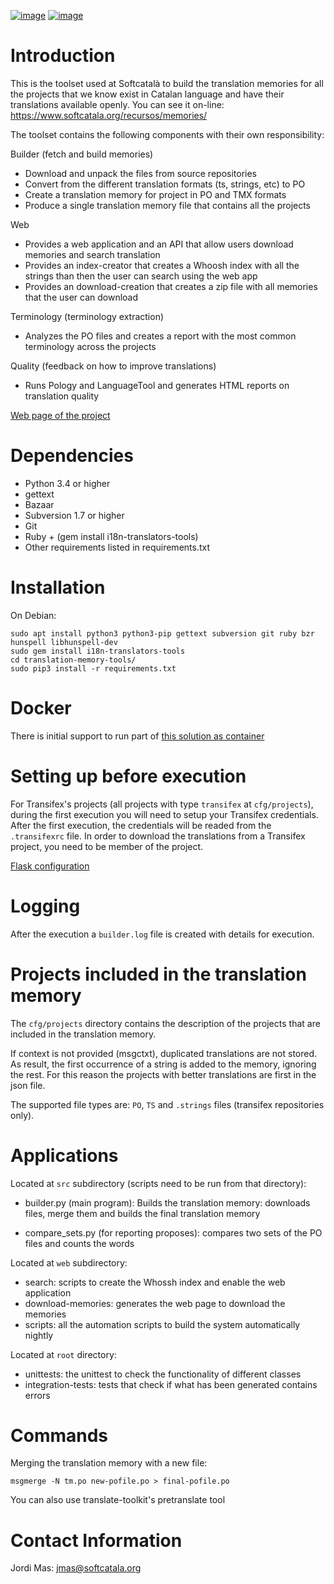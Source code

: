 [![image](https://travis-ci.org/Softcatala/translation-memory-tools.svg)](https://travis-ci.org/Softcatala/translation-memory-tools)
[![image](https://coveralls.io/repos/Softcatala/translation-memory-tools/badge.png?branch=master)](https://coveralls.io/r/Softcatala/translation-memory-tools?branch=master)

# Introduction

This is the toolset used at Softcatalà to build the translation memories
for all the projects that we know exist in Catalan language and have
their translations available openly. You can see it on-line:
<https://www.softcatala.org/recursos/memories/>

The toolset contains the following components with their own
responsibility:

Builder (fetch and build memories)

-   Download and unpack the files from source repositories
-   Convert from the different translation formats (ts, strings, etc) to
    PO
-   Create a translation memory for project in PO and TMX formats
-   Produce a single translation memory file that contains all the
    projects

Web

-   Provides a web application and an API that allow users download
    memories and search translation
-   Provides an index-creator that creates a Whoosh index with all the
    strings than then the user can search using the web app
-   Provides an download-creation that creates a zip file with all
    memories that the user can download

Terminology (terminology extraction)

-   Analyzes the PO files and creates a report with the most common
    terminology across the projects

Quality (feedback on how to improve translations)

-   Runs Pology and LanguageTool and generates HTML reports on
    translation quality

[Web page of the
project](http://www.softcatala.org/wiki/Memòria_traducció_de_Softcatalà)

# Dependencies

-   Python 3.4 or higher
-   gettext
-   Bazaar
-   Subversion 1.7 or higher
-   Git
-   Ruby + (gem install i18n-translators-tools)
-   Other requirements listed in requirements.txt

# Installation

On Debian:

    sudo apt install python3 python3-pip gettext subversion git ruby bzr hunspell libhunspell-dev
    sudo gem install i18n-translators-tools
    cd translation-memory-tools/
    sudo pip3 install -r requirements.txt

# Docker

There is initial support to run part of [this solution as
container](docker/README.rst)

# Setting up before execution

For Transifex's projects (all projects with type `transifex` at
`cfg/projects`), during the first execution you will need to setup your
Transifex credentials. After the first execution, the credentials will
be readed from the `.transifexrc` file. In order to download the
translations from a Transifex project, you need to be member of the
project.

[Flask
configuration](https://realpython.com/blog/python/kickstarting-flask-on-ubuntu-setup-and-deployment/)

# Logging

After the execution a `builder.log` file is created with details for
execution.

# Projects included in the translation memory

The `cfg/projects` directory contains the description of the projects
that are included in the translation memory.

If context is not provided (msgctxt), duplicated translations are not
stored. As result, the first occurrence of a string is added to the
memory, ignoring the rest. For this reason the projects with better
translations are first in the json file.

The supported file types are: `PO`, `TS` and `.strings` files (transifex
repositories only).

# Applications

Located at `src` subdirectory (scripts need to be run from that
directory):

* builder.py (main program): Builds the translation memory: downloads files, merge them and
builds the final translation memory

* compare_sets.py (for reporting proposes): compares two sets of the PO files and counts the words

Located at `web` subdirectory:

* search: scripts to create the Whossh index and enable the web application
* download-memories: generates the web page to download the memories
* scripts: all the automation scripts to build the system automatically nightly

Located at `root` directory:

* unittests: the unittest to check the functionality of different classes
* integration-tests: tests that check if what has been generated contains errors

# Commands

Merging the translation memory with a new file:

    msgmerge -N tm.po new-pofile.po > final-pofile.po

You can also use translate-toolkit's pretranslate tool

# Contact Information

Jordi Mas: <jmas@softcatala.org>
